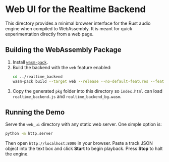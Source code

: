 # Web UI for the Realtime Backend

This directory provides a minimal browser interface for the Rust audio engine
when compiled to WebAssembly. It is meant for quick experimentation directly
from a web page.

## Building the WebAssembly Package

1. Install [`wasm-pack`](https://rustwasm.github.io/wasm-pack/installer/).
2. Build the backend with the `web` feature enabled:
   ```bash
   cd ../realtime_backend
   wasm-pack build --target web --release --no-default-features --features web
   ```
3. Copy the generated `pkg` folder into this directory so `index.html` can load
   `realtime_backend.js` and `realtime_backend_bg.wasm`.

## Running the Demo

Serve the `web_ui` directory with any static web server. One simple option is:

```bash
python -m http.server
```

Then open `http://localhost:8000` in your browser. Paste a track JSON object into
the text box and click **Start** to begin playback. Press **Stop** to halt the
engine.

